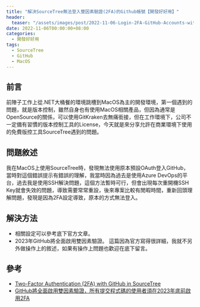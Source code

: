 ```yaml
---
title: "解決SourceTree無法登入雙因素驗證(2FA)的Github帳號【開發好好用】"
header:
  teaser: "/assets/images/post/2022-11-06-Login-2FA-GitHub-Accounts-with-SourceTree/teaser.jpg"
date: 2022-11-06T00:00:00+08:00
categories:
  - 開發好好用
tags:
  - SourceTree
  - GitHub
  - MacOS
---
```

## 前言
前陣子工作上從.NET大桶餐的環境跳槽到MacOS為主的開發環境，第一個遇到的問題，就是版本控制，雖然自身也有使用MacOS相關產品，但因為通常是OpenSource的關係，可以使用GitKraken去無痛銜接，但在工作環境下，公司不一定備有習慣的版本控制工具的License，今天就是來分享允許在商業環境下使用的免費版控工具SourceTree遇到的問題。

## 問題敘述
我在MacOS上使用SourceTree時，發現無法使用原本預設OAuth登入GitHub，當時對這個錯誤提示有錯誤的理解，我當時因為過去是使用Azure DevOps的平台，過去我是使用SSH解決問題，這個方法暫時可行，但會出現每次重開機SSH Key就會失效的問題，導致需要常常重設，後來專案比較有閒暇時間，重新回頭理解問題，發現是因為2FA設定導致，原本的方式無法登入。

## 解決方法
- 相關設定可以參考底下官方文章。
- 2023年GitHub將全面啟用雙因素驗證。
這篇因為官方寫得很詳細，我就不另外做操作上的敘述，如果有操作上問題也歡迎在底下留言。

## 參考
- [Two-Factor Authentication (2FA) with GitHub in SourceTree](https://confluence.atlassian.com/sourcetreekb/two-factor-authentication-2fa-with-github-in-sourcetree-402033499.html)
- [GitHub將全面啟用雙因素驗證，所有提交程式碼的使用者須在2023年底前啟用2FA](https://www.ithome.com.tw/tech/150854)